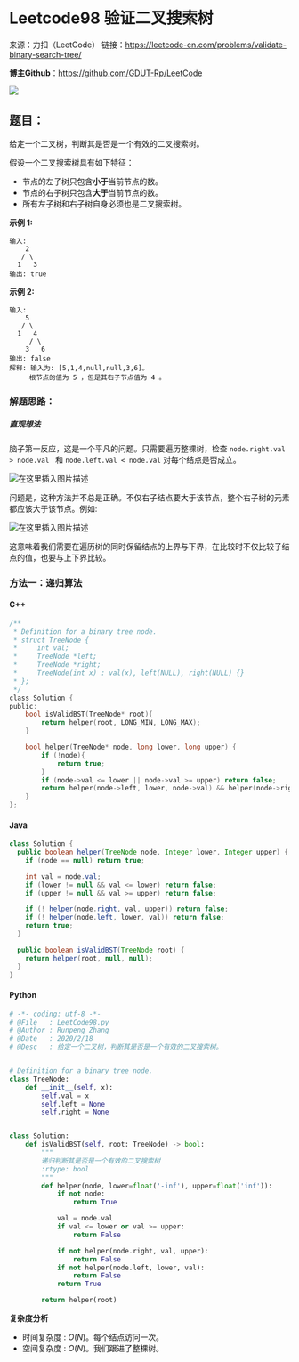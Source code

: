 # Leetcode98 验证二叉搜索树

来源：力扣（LeetCode）
链接：https://leetcode-cn.com/problems/validate-binary-search-tree/



**博主Github**：<https://github.com/GDUT-Rp/LeetCode>

![](https://img-blog.csdnimg.cn/20190716111029424.png?x-oss-process=image/watermark,type_ZmFuZ3poZW5naGVpdGk,shadow_10,text_aHR0cHM6Ly9ibG9nLmNzZG4ubmV0L3dlaXhpbl80MTczODAzMA==,size_16,color_FFFFFF,t_70)

## 题目：

给定一个二叉树，判断其是否是一个有效的二叉搜索树。

假设一个二叉搜索树具有如下特征：

- 节点的左子树只包含**小于**当前节点的数。
- 节点的右子树只包含**大于**当前节点的数。
- 所有左子树和右子树自身必须也是二叉搜索树。



**示例 1:**

```
输入:
    2
   / \
  1   3
输出: true
```

**示例 2:**

```
输入:
    5
   / \
  1   4
     / \
    3   6
输出: false
解释: 输入为: [5,1,4,null,null,3,6]。
     根节点的值为 5 ，但是其右子节点值为 4 。
```



### 解题思路：



##### 直观想法

脑子第一反应，这是一个平凡的问题。只需要遍历整棵树，检查 `node.right.val > node.val ` 和 `node.left.val < node.val` 对每个结点是否成立。

![在这里插入图片描述](https://img-blog.csdnimg.cn/20200218154355219.png?x-oss-process=image/watermark,type_ZmFuZ3poZW5naGVpdGk,shadow_10,text_aHR0cHM6Ly9ibG9nLmNzZG4ubmV0L3dlaXhpbl80MTczODAzMA==,size_16,color_FFFFFF,t_70)

问题是，这种方法并不总是正确。不仅右子结点要大于该节点，整个右子树的元素都应该大于该节点。例如:

![在这里插入图片描述](https://img-blog.csdnimg.cn/20200218230711243.png?x-oss-process=image/watermark,type_ZmFuZ3poZW5naGVpdGk,shadow_10,text_aHR0cHM6Ly9ibG9nLmNzZG4ubmV0L3dlaXhpbl80MTczODAzMA==,size_16,color_FFFFFF,t_70)

这意味着我们需要在遍历树的同时保留结点的上界与下界，在比较时不仅比较子结点的值，也要与上下界比较。



### 方法一：递归算法



#### C++

```c
/**
 * Definition for a binary tree node.
 * struct TreeNode {
 *     int val;
 *     TreeNode *left;
 *     TreeNode *right;
 *     TreeNode(int x) : val(x), left(NULL), right(NULL) {}
 * };
 */
class Solution {
public:
    bool isValidBST(TreeNode* root){
        return helper(root, LONG_MIN, LONG_MAX);
    }

    bool helper(TreeNode* node, long lower, long upper) {
        if (!node){
            return true;
        }
        if (node->val <= lower || node->val >= upper) return false;
        return helper(node->left, lower, node->val) && helper(node->right, node->val, upper);
    }
};
```



#### Java

```java
class Solution {
  public boolean helper(TreeNode node, Integer lower, Integer upper) {
    if (node == null) return true;

    int val = node.val;
    if (lower != null && val <= lower) return false;
    if (upper != null && val >= upper) return false;

    if (! helper(node.right, val, upper)) return false;
    if (! helper(node.left, lower, val)) return false;
    return true;
  }

  public boolean isValidBST(TreeNode root) {
    return helper(root, null, null);
  }
}
```



#### Python

```python
# -*- coding: utf-8 -*-
# @File   : LeetCode98.py
# @Author : Runpeng Zhang
# @Date   : 2020/2/18
# @Desc   : 给定一个二叉树，判断其是否是一个有效的二叉搜索树。


# Definition for a binary tree node.
class TreeNode:
    def __init__(self, x):
        self.val = x
        self.left = None
        self.right = None


class Solution:
    def isValidBST(self, root: TreeNode) -> bool:
        """
        递归判断其是否是一个有效的二叉搜索树
        :rtype: bool
        """
        def helper(node, lower=float('-inf'), upper=float('inf')):
            if not node:
                return True

            val = node.val
            if val <= lower or val >= upper:
                return False

            if not helper(node.right, val, upper):
                return False
            if not helper(node.left, lower, val):
                return False
            return True

        return helper(root)

```

**复杂度分析**

- 时间复杂度 : $O(N)$。每个结点访问一次。
- 空间复杂度 : $O(N)$。我们跟进了整棵树。



